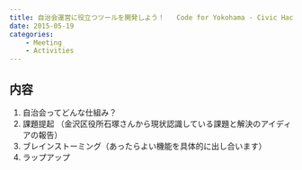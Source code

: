 ```yaml
---
title: 自治会運営に役立つツールを開発しよう！   Code for Yokohama - Civic Hack Night vol.04
date: 2015-05-19
categories:
    - Meeting
    - Activities
---
```


## 内容
1. 自治会ってどんな仕組み？
2. 課題提起 
  （金沢区役所石塚さんから現状認識している課題と解決のアイディアの報告）
3. ブレインストーミング（あったらよい機能を具体的に出し合います）
4. ラップアップ